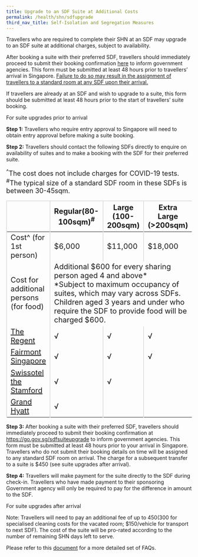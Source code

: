 ```yaml
---
title: Upgrade to an SDF Suite at Additional Costs 
permalink: /health/shn/sdfupgrade
third_nav_title: Self-Isolation and Segregation Measures
---
```


Travellers who are required to complete their SHN at an SDF may upgrade to an SDF suite at additional charges, subject to availability.

After booking a suite with their preferred SDF, travellers should immediately proceed to submit their booking confirmation [here](https://go.gov.sg/sdfsuiteupgrade) to inform government agencies. This form must be submitted at least 48 hours prior to travellers’ arrival in Singapore. <u>Failure to do so may result in the assignment of travellers to a standard room at any SDF upon their arrival.</u>

If travellers are already at an SDF and wish to upgrade to a suite, this form should be submitted at least 48 hours prior to the start of travellers’ suite booking.

For suite upgrades prior to arrival

<b>Step 1:</b> Travellers who require entry approval to Singapore will need to obtain entry approval before making a suite booking.

<b>Step 2:</b> Travellers should contact the following SDFs directly to enquire on availability of suites and to make a booking with the SDF for their preferred suite. 

<table>
  <thead>
    <tr>
      <th style="font-size:20px; margin-top:0px; margin-bottom:0px;  border-left:2px solid #E0E0E0; border-top:2px solid #E0E0E0; border-right:2px solid #E0E0E0;">&nbsp;</th>
      <th style="font-size:20px; margin-top:0px; margin-bottom:0px; border-top:2px solid #E0E0E0; border-right:2px solid #E0E0E0;">Regular(80-100sqm)<sup>#</sup>
</th>
       <th style="font-size:20px; margin-top:0px; margin-bottom:0px; border-top:2px solid #E0E0E0; border-right:2px solid #E0E0E0;">Large (100-200sqm)
</th>
        <th style="font-size:20px; margin-top:0px; margin-bottom:0px; border-top:2px solid #E0E0E0; border-right:2px solid #E0E0E0;">Extra Large (>200sqm)</th>
    </tr>
  </thead>
  <tbody>
    <tr>
      <td  style="font-size:20px; margin-top:0px; margin-bottom:0px; border-left:2px solid #E0E0E0; border-right:2px solid #E0E0E0;">Cost^ (for 1st person)</td>
      <td style="font-size:20px; margin-top:0px; margin-bottom:0px; border-right:2px solid #E0E0E0;">$6,000</td>
      <td style="font-size:20px; margin-top:0px; margin-bottom:0px; border-right:2px solid #E0E0E0;">$11,000</td>
      <td style="font-size:20px; margin-top:0px; margin-bottom:0px; border-right:2px solid #E0E0E0;">$18,000</td>
    </tr>
        <tr>
      <td  style="font-size:20px; margin-top:0px; margin-bottom:0px; border-left:2px solid #E0E0E0; border-right:2px solid #E0E0E0;">Cost for additional persons (for food)</td>
      <td style="font-size:20px; margin-top:0px; margin-bottom:0px; border-right:2px solid #E0E0E0;" colspan="3">Additional $600 for every sharing person aged 4 and above*<br/>*Subject to maximum occupancy of suites, which may vary across SDFs. Children aged 3 years and under who require the SDF to provide food will be charged $600.
</td>
    </tr>
       <tr>
      <td  style="font-size:20px; margin-top:0px; margin-bottom:0px; border-left:2px solid #E0E0E0; border-right:2px solid #E0E0E0;"><a href="mailto:dutymanager@regentsingapore.com.sg">The Regent</a></td>
      <td style="font-size:20px; margin-top:0px; margin-bottom:0px; border-right:2px solid #E0E0E0;">√</td>
      <td style="font-size:20px; margin-top:0px; margin-bottom:0px; border-right:2px solid #E0E0E0;">√</td>
      <td style="font-size:20px; margin-top:0px; margin-bottom:0px; border-right:2px solid #E0E0E0;">√</td>
    </tr>
           <tr>
      <td  style="font-size:20px; margin-top:0px; margin-bottom:0px; border-left:2px solid #E0E0E0; border-right:2px solid #E0E0E0;"><a href="mailto:Dutymanager.RTP@Fairmont.com">Fairmont Singapore </a></td>
      <td style="font-size:20px; margin-top:0px; margin-bottom:0px; border-right:2px solid #E0E0E0;">√</td>
      <td style="font-size:20px; margin-top:0px; margin-bottom:0px; border-right:2px solid #E0E0E0;">√</td>
      <td style="font-size:20px; margin-top:0px; margin-bottom:0px; border-right:2px solid #E0E0E0;">√</td>
    </tr>
               <tr>
      <td  style="font-size:20px; margin-top:0px; margin-bottom:0px; border-left:2px solid #E0E0E0; border-right:2px solid #E0E0E0;"><a href="mailto:dutymanager.sts@swissotel.com">Swissotel the Stamford</a></td>
      <td style="font-size:20px; margin-top:0px; margin-bottom:0px; border-right:2px solid #E0E0E0;">√</td>
      <td style="font-size:20px; margin-top:0px; margin-bottom:0px; border-right:2px solid #E0E0E0;">√</td>
      <td style="font-size:20px; margin-top:0px; margin-bottom:0px; border-right:2px solid #E0E0E0;">&nbsp;</td>
    </tr>
                   <tr>
      <td  style="font-size:20px; margin-top:0px; margin-bottom:0px; border-left:2px solid #E0E0E0; border-right:2px solid #E0E0E0;"><a href="mailto:SINRS-duty.manager@hyatt.com">Grand Hyatt </a></td>
      <td style="font-size:20px; margin-top:0px; margin-bottom:0px; border-right:2px solid #E0E0E0;">√</td>
      <td style="font-size:20px; margin-top:0px; margin-bottom:0px; border-right:2px solid #E0E0E0;">&nbsp;</td>
      <td style="font-size:20px; margin-top:0px; margin-bottom:0px; border-right:2px solid #E0E0E0;">&nbsp;</td>
    </tr>
  </tbody>
<p style="margin-top:0px; margin-bottom:0px; font-size:18px;"><sup>^</sup>The cost does not include charges for COVID-19 tests.<br/><sup>#</sup>The typical size of a standard SDF room in these SDFs is between 30-45sqm.</p>
  </table>
  
**Step 3:** After booking a suite with their preferred SDF, travellers should immediately proceed to submit their booking confirmation at https://go.gov.sg/sdfsuiteupgrade to inform government agencies. This form must be submitted at least 48 hours prior to your arrival in Singapore. Travellers who do not submit their booking details on time will be assigned to any standard SDF room on arrival. The charge for a subsequent transfer to a suite is $450 (see suite upgrades after arrival).  
 
**Step 4:** Travellers will make payment for the suite directly to the SDF during check-in. Travellers who have made payment to their sponsoring Government agency will only be required to pay for the difference in amount to the SDF. 

For suite upgrades after arrival

Note: Travellers will need to pay an additional fee of up to $450 ($300 for specialised cleaning costs for the vacated room; $150/vehicle for transport to next SDF). The cost of the suite will be pro-rated according to the number of remaining SHN days left to serve. 

Please refer to this [document](/files/sdfupgradefaq.pdf) for a more detailed set of FAQs.

  
  
